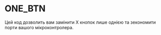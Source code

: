 # ONE_BTN
Цей код дозволить вам замінити X кнопок лише однією та зекономити порти вашого мікроконтролера. 
